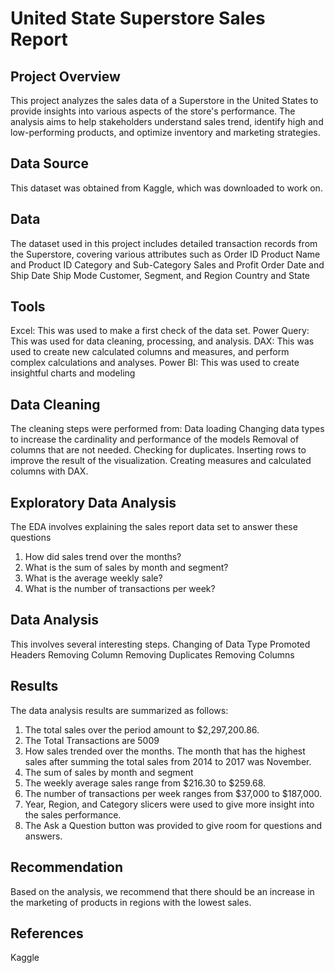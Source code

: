 # United State Superstore Sales Report
## Project Overview
This project analyzes the sales data of a Superstore in the United States to provide insights into various aspects of the store's performance. The analysis aims to help stakeholders understand sales trend, identify high and low-performing products, and optimize inventory and marketing strategies.
## Data Source
This dataset was obtained from Kaggle, which was downloaded to work on. 
## Data
The dataset used in this project includes detailed transaction records from the Superstore, covering various attributes such as
Order ID
Product Name and Product ID
Category and Sub-Category
Sales and Profit
Order Date and Ship Date
Ship Mode
Customer, Segment, and Region
Country and State
## Tools
Excel: This was used to  make a first check of the data set. 
Power Query: This was used for data cleaning, processing, and analysis.
DAX: This was used to create new calculated columns and measures, and perform complex calculations and analyses. 
Power BI: This was used to create insightful charts and modeling 
## Data Cleaning 
The cleaning steps were performed from: 
Data loading
Changing data types to increase the cardinality and performance of the models
Removal of columns that are not needed. 
Checking for duplicates. 
Inserting rows to improve the result of the visualization. 
Creating measures and calculated columns with DAX.
## Exploratory Data Analysis 
The EDA involves explaining the sales report data set to answer these questions 

1. How did sales trend over the months? 
2. What is the sum of sales by month and segment?
3. What is the average weekly sale? 
4. What is the number of transactions per week?
 ## Data Analysis
This involves several interesting steps. 
Changing of Data Type 
Promoted Headers
Removing Column
Removing Duplicates 
Removing Columns 
## Results
The data analysis results are summarized as follows:
1. The total sales over the period amount to $2,297,200.86. 
2. The Total Transactions are 5009
3. How sales trended over the months. The month that has the highest sales after summing the total sales from 2014 to 2017 was November.
4. The sum of sales by month and segment 
5. The weekly average sales range from $216.30 to $259.68.
6. The number of transactions per week ranges from $37,000 to $187,000.
7. Year, Region, and Category slicers were used to give more insight into the sales performance.
8. The Ask a Question button was provided to give room for questions and answers.
## Recommendation
Based on the analysis, we recommend that there should be an increase in the marketing of products in regions with the lowest sales.
 ## References
 Kaggle
